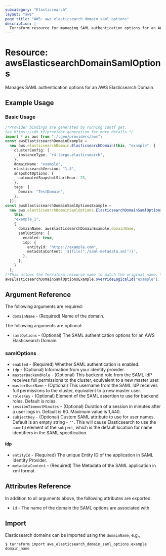 ```yaml
---
subcategory: "Elasticsearch"
layout: "aws"
page_title: "AWS: aws_elasticsearch_domain_saml_options"
description: |-
  Terraform resource for managing SAML authentication options for an AWS Elasticsearch Domain.
---
```


# Resource: awsElasticsearchDomainSamlOptions

Manages SAML authentication options for an AWS Elasticsearch Domain.

## Example Usage

### Basic Usage

```typescript
/*Provider bindings are generated by running cdktf get.
See https://cdk.tf/provider-generation for more details.*/
import * as aws from "./.gen/providers/aws";
const awsElasticsearchDomainExample =
  new aws.elasticsearchDomain.ElasticsearchDomain(this, "example", {
    clusterConfig: {
      instanceType: "r4.large.elasticsearch",
    },
    domainName: "example",
    elasticsearchVersion: "1.5",
    snapshotOptions: {
      automatedSnapshotStartHour: 23,
    },
    tags: {
      Domain: "TestDomain",
    },
  });
const awsElasticsearchDomainSamlOptionsExample =
  new aws.elasticsearchDomainSamlOptions.ElasticsearchDomainSamlOptions(
    this,
    "example_1",
    {
      domainName: awsElasticsearchDomainExample.domainName,
      samlOptions: {
        enabled: true,
        idp: {
          entityId: "https://example.com",
          metadataContent: '${file("./saml-metadata.xml")}',
        },
      },
    }
  );
/*This allows the Terraform resource name to match the original name. You can remove the call if you don't need them to match.*/
awsElasticsearchDomainSamlOptionsExample.overrideLogicalId("example");

```

## Argument Reference

The following arguments are required:

* `domainName` - (Required) Name of the domain.

The following arguments are optional:

* `samlOptions` - (Optional) The SAML authentication options for an AWS Elasticsearch Domain.

### samlOptions

* `enabled` - (Required) Whether SAML authentication is enabled.
* `idp` - (Optional) Information from your identity provider.
* `masterBackendRole` - (Optional) This backend role from the SAML IdP receives full permissions to the cluster, equivalent to a new master user.
* `masterUserName` - (Optional) This username from the SAML IdP receives full permissions to the cluster, equivalent to a new master user.
* `rolesKey` - (Optional) Element of the SAML assertion to use for backend roles. Default is roles.
* `sessionTimeoutMinutes` - (Optional) Duration of a session in minutes after a user logs in. Default is 60. Maximum value is 1,440.
* `subjectKey` - (Optional) Custom SAML attribute to use for user names. Default is an empty string - `""`. This will cause Elasticsearch to use the `nameId` element of the `subject`, which is the default location for name identifiers in the SAML specification.

#### idp

* `entityId` - (Required) The unique Entity ID of the application in SAML Identity Provider.
* `metadataContent` - (Required) The Metadata of the SAML application in xml format.

## Attributes Reference

In addition to all arguments above, the following attributes are exported:

* `id` - The name of the domain the SAML options are associated with.

## Import

Elasticsearch domains can be imported using the `domainName`, e.g.,

```console
$ terraform import aws_elasticsearch_domain_saml_options.example domain_name
```
